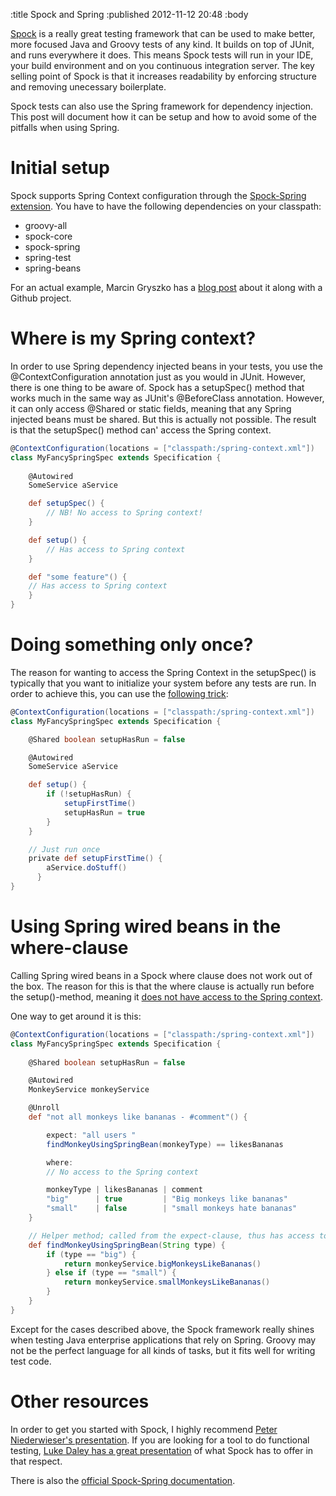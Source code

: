 :title Spock and Spring
:published 2012-11-12 20:48
:body

[Spock](http://www.spockframework.org) is a really great testing framework that can be used to make better, more focused Java and Groovy tests of any kind. It builds on top of JUnit, and runs everywhere it does. This means Spock tests will run in your IDE, your build environment and on you continuous integration server. The key selling point of Spock is that it increases readability by enforcing structure and removing unecessary boilerplate.

Spock tests can also use the Spring framework for dependency injection. This post will document how it can be setup and how to avoid some of the pitfalls when using Spring.

Initial setup
==============
Spock supports Spring Context configuration through the [Spock-Spring extension](http://code.google.com/p/spock/wiki/SpringExtension). You have to have the following dependencies on your classpath:

* groovy-all
* spock-core
* spock-spring
* spring-test
* spring-beans

For an actual example, Marcin Gryszko has a [blog post](http://grysz.com/2011/02/15/testing-a-legacy-java-application-with-groovy-spock-spring-test-and-unitils/) about it along with a Github project.

Where is my Spring context?
===========================
In order to use Spring dependency injected beans in your tests, you use the @ContextConfiguration annotation just as you would in JUnit. However, there is one thing to be aware of. Spock has a setupSpec() method that works much in the same way as JUnit's @BeforeClass annotation. However, it can only access @Shared or static fields, meaning that any Spring injected beans must be shared. But this is actually not possible. The result is that the setupSpec() method can' access the Spring context.

```groovy
@ContextConfiguration(locations = ["classpath:/spring-context.xml"])
class MyFancySpringSpec extends Specification {
		
	@Autowired
	SomeService aService

	def setupSpec() {
		// NB! No access to Spring context!
	}

	def setup() {
		// Has access to Spring context
	}

	def "some feature"() {
	// Has access to Spring context
	}		
}
```


Doing something only once?
==========================
The reason for wanting to access the Spring Context in the setupSpec() is typically that you want to initialize your system before any tests are run. In order to achieve this, you can use the [following trick](https://groups.google.com/forum/?fromgroups=#!searchin/spockframework/junit$20code$20junit/spockframework/Ai4VFhUpus4/wPWhdNo0TR8J):

```groovy
@ContextConfiguration(locations = ["classpath:/spring-context.xml"])
class MyFancySpringSpec extends Specification {

 	@Shared boolean setupHasRun = false

  	@Autowired
  	SomeService aService

  	def setup() {
   		if (!setupHasRun) {
     		setupFirstTime()
      		setupHasRun = true
    	}
  	}

  	// Just run once
  	private def setupFirstTime() {
    	aService.doStuff()
	  }
}
```

Using Spring wired beans in the where-clause
============================================
Calling Spring wired beans in a Spock where clause does not work out of the box. The reason for this is that the where clause is actually run before the setup()-method, meaning it [does not have access to the Spring context](https://groups.google.com/forum/?fromgroups=#!topic/spockframework/MLmTPLFSTF8).

One way to get around it is this:

```groovy
@ContextConfiguration(locations = ["classpath:/spring-context.xml"])
class MyFancySpringSpec extends Specification {
	
  	@Shared boolean setupHasRun = false

  	@Autowired
  	MonkeyService monkeyService

  	@Unroll
  	def "not all monkeys like bananas - #comment"() {

  		expect: "all users "
  		findMonkeyUsingSpringBean(monkeyType) == likesBananas

  		where: 
  		// No access to the Spring context

  		monkeyType | likesBananas | comment
  		"big"	   | true	      | "Big monkeys like bananas"
  		"small"    | false        | "small monkeys hate bananas"
  	}

  	// Helper method; called from the expect-clause, thus has access to the Spring Context
  	def findMonkeyUsingSpringBean(String type) {
  		if (type == "big") {
  			return monkeyService.bigMonkeysLikeBananas()
  		} else if (type == "small") {
			return monkeyService.smallMonkeysLikeBananas()
  		}
  	}
}
```

Except for the cases described above, the Spock framework really shines when testing Java enterprise applications that rely on Spring. Groovy may not be the perfect language for all kinds of tasks, but it fits well for writing test code.

Other resources
================
In order to get you started with Spock, I highly recommend [Peter Niederwieser's presentation](http://vimeo.com/33947244). If you are looking for a tool to do functional testing, [Luke Daley has a great presentation](http://skillsmatter.com/podcast/groovy-grails/spock) of what Spock has to offer in that respect.

There is also the [official Spock-Spring documentation](http://code.google.com/p/spock/wiki/SpringExtension).